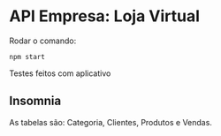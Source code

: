 # API Empresa: Loja Virtual

Rodar o comando:

`npm start`

Testes feitos com aplicativo

## Insomnia

As tabelas são: Categoria, Clientes, Produtos e Vendas.
